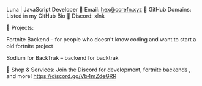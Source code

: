 Luna | JavaScript Developer
🔹 Email: hex@corefn.xyz 🔹 GitHub Domains: Listed in my GitHub Bio 🔹 Discord: xlnk

🚀 Projects:

Fortnite Backend – for people who doesn't know coding and want to start a old fortnite project

Sodium for BackTrak – backend for backtrak

🛒 Shop & Services: Join the Discord for development, fortnite backends , and more!
https://discord.gg/Vb4mZdeGRR
